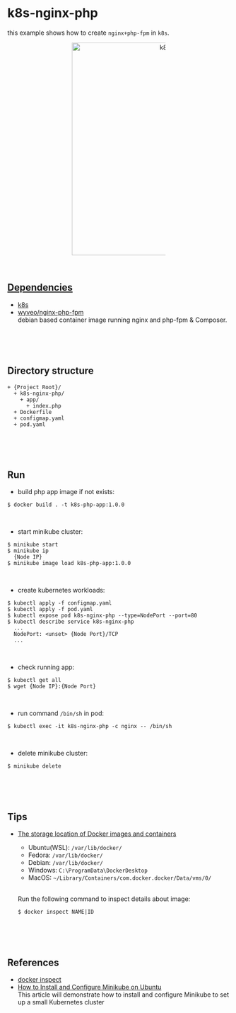 # k8s-nginx-php  
this example shows how to create `nginx+php-fpm` in `k8s`.  

<figure>
<div style="text-align:center">
  <a href="https://drive.google.com/uc?export=view&id=1ABoJwkzoD6nvICVI0g-pTflY6c9xy19N">
  <img src="https://drive.google.com/uc?export=view&id=1ABoJwkzoD6nvICVI0g-pTflY6c9xy19N" style="width: 480px; max-width: 50%; height: auto" title="k8s-nginx-php" />
</div>
</figure>

<br/>

## Dependencies  
* [k8s](https://kubernetes.io/ko/)  
* [wyveo/nginx-php-fpm](https://github.com/wyveo/nginx-php-fpm)  
  debian based container image running nginx and php-fpm & Composer.  

<br/><br/><br/>

## Directory structure  
  ```
  + {Project Root}/
    + k8s-nginx-php/  
      + app/  
        + index.php
    + Dockerfile  
    + configmap.yaml  
    + pod.yaml  
  ```

<br/><br/><br/>

## Run  
* build php app image if not exists:  
```
$ docker build . -t k8s-php-app:1.0.0
```

<br/>

* start minikube cluster:  
```
$ minikube start
$ minikube ip
  {Node IP}
$ minikube image load k8s-php-app:1.0.0
```

<br/>

* create kubernetes workloads:  
```shell
$ kubectl apply -f configmap.yaml  
$ kubectl apply -f pod.yaml  
$ kubectl expose pod k8s-nginx-php --type=NodePort --port=80
$ kubectl describe service k8s-nginx-php
  ...
  NodePort:	<unset>	{Node Port}/TCP
  ...
```

<br/>

* check running app:  
```
$ kubectl get all
$ wget {Node IP}:{Node Port}
```

<br/>

* run command `/bin/sh` in pod:  
```
$ kubectl exec -it k8s-nginx-php -c nginx -- /bin/sh
```

<br/>

* delete minikube cluster:  
```
$ minikube delete
```

<br/><br/><br/>

## Tips  
* [The storage location of Docker images and containers](https://www.freecodecamp.org/news/where-are-docker-images-stored-docker-container-paths-explained/)  
  * Ubuntu(WSL): `/var/lib/docker/`  
  * Fedora: `/var/lib/docker/`  
  * Debian: `/var/lib/docker/`  
  * Windows: `C:\ProgramData\DockerDesktop`  
  * MacOS: `~/Library/Containers/com.docker.docker/Data/vms/0/`    

  <br/>

  Run the following command to inspect details about image:  
  ```
  $ docker inspect NAME|ID
  ```

<br/><br/><br/>

## References  
* [docker inspect](https://docs.docker.com/engine/reference/commandline/inspect/)  
* [How to Install and Configure Minikube on Ubuntu](https://www.liquidweb.com/kb/how-to-install-and-configure-minikube-on-ubuntu/)  
  This article will demonstrate how to install and configure Minikube to set up a small Kubernetes cluster  
